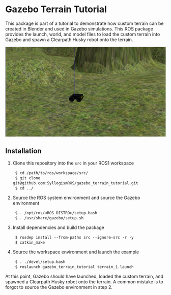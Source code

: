 # Gazebo Terrain Tutorial

This package is part of a tutorial to demonstrate how custom terrain can be
created in Blender and used in Gazebo simulations. This ROS package provides
the launch, world, and model files to load the custom terrain into Gazebo and
spawn a Clearpath Husky robot onto the terrain.

![Custom terrain and husky screenshot](screenshot.png)

## Installation

1. Clone this repository into the `src` in your ROS1 workspace

        $ cd /path/to/ros/workspace/src/
        $ git clone git@github.com:SyllogismRXS/gazebo_terrain_tutorial.git
        $ cd ../

2. Source the ROS system environment and source the Gazebo environment

        $ . /opt/ros/<ROS_DISTRO>/setup.bash
        $ . /usr/share/gazebo/setup.sh

3. Install dependencies and build the package

        $ rosdep install --from-paths src --ignore-src -r -y
        $ catkin_make

4. Source the workspace environment and launch the example

        $ . ./devel/setup.bash
        $ roslaunch gazebo_terrain_tutorial terrain_1.launch

At this point, Gazebo should have launched, loaded the custom terrain, and
spawned a Clearpath Husky robot onto the terrain. A common mistake is to forgot
to source the Gazebo environment in step 2.
